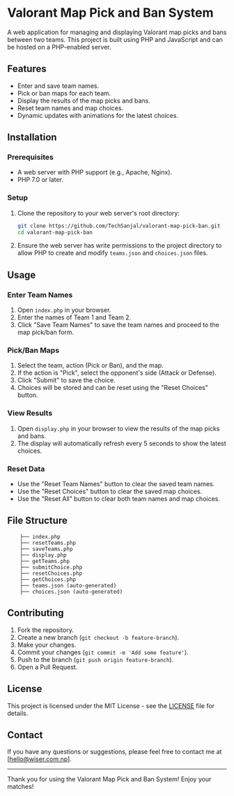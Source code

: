 # Valorant Map Pick and Ban System

A web application for managing and displaying Valorant map picks and bans between two teams. This project is built using PHP and JavaScript and can be hosted on a PHP-enabled server.

## Features

- Enter and save team names.
- Pick or ban maps for each team.
- Display the results of the map picks and bans.
- Reset team names and map choices.
- Dynamic updates with animations for the latest choices.

## Installation

### Prerequisites

- A web server with PHP support (e.g., Apache, Nginx).
- PHP 7.0 or later.

### Setup

1. Clone the repository to your web server's root directory:

   ```bash
   git clone https://github.com/TechSanjal/valorant-map-pick-ban.git
   cd valorant-map-pick-ban
   ```

2. Ensure the web server has write permissions to the project directory to allow PHP to create and modify `teams.json` and `choices.json` files.

## Usage

### Enter Team Names

1. Open `index.php` in your browser.
2. Enter the names of Team 1 and Team 2.
3. Click "Save Team Names" to save the team names and proceed to the map pick/ban form.

### Pick/Ban Maps

1. Select the team, action (Pick or Ban), and the map.
2. If the action is "Pick", select the opponent's side (Attack or Defense).
3. Click "Submit" to save the choice.
4. Choices will be stored and can be reset using the "Reset Choices" button.

### View Results

1. Open `display.php` in your browser to view the results of the map picks and bans.
2. The display will automatically refresh every 5 seconds to show the latest choices.

### Reset Data

- Use the "Reset Team Names" button to clear the saved team names.
- Use the "Reset Choices" button to clear the saved map choices.
- Use the "Reset All" button to clear both team names and map choices.

## File Structure

```/path/to/your/project/
    ├── index.php
    ├── resetTeams.php
    ├── saveTeams.php
    ├── display.php
    ├── getTeams.php
    ├── submitChoice.php
    ├── resetChoices.php
    ├── getChoices.php
    ├── teams.json (auto-generated)
    ├── choices.json (auto-generated)
```

## Contributing

1. Fork the repository.
2. Create a new branch (`git checkout -b feature-branch`).
3. Make your changes.
4. Commit your changes (`git commit -m 'Add some feature'`).
5. Push to the branch (`git push origin feature-branch`).
6. Open a Pull Request.

## License

This project is licensed under the MIT License - see the [LICENSE](LICENSE) file for details.

## Contact

If you have any questions or suggestions, please feel free to contact me at [hello@wiser.com.np].

---

Thank you for using the Valorant Map Pick and Ban System! Enjoy your matches!
